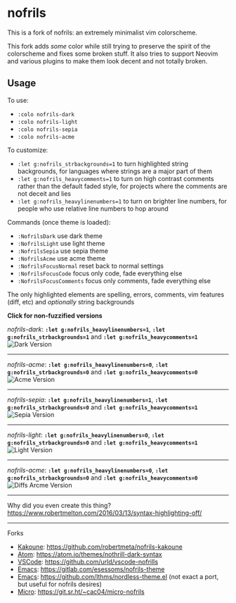 # nofrils

This is a fork of nofrils: an extremely minimalist vim colorscheme.

This fork adds _some_ color while still trying to preserve the spirit of the colorscheme and fixes some broken stuff.
It also tries to support Neovim and various plugins to make them look decent and not totally broken.

## Usage

To use:

- `:colo nofrils-dark`
- `:colo nofrils-light`
- `:colo nofrils-sepia`
- `:colo nofrils-acme`

To customize:

- `:let g:nofrils_strbackgrounds=1` to turn highlighted string backgrounds, for languages where strings are a major part of them
- `:let g:nofrils_heavycomments=1` to turn on high contrast comments rather than the default faded style, for projects where the comments are not deceit and lies
- `:let g:nofrils_heavylinenumbers=1` to turn on brighter line numbers, for people who use relative line numbers to hop around

Commands (once theme is loaded):

- `:NofrilsDark` use dark theme
- `:NofrilsLight` use light theme
- `:NofrilsSepia` use sepia theme
- `:NofrilsAcme` use acme theme
- `:NofrilsFocusNormal` reset back to normal settings
- `:NofrilsFocusCode` focus only code, fade everything else
- `:NofrilsFocusComments` focus only comments, fade everything else

The only highlighted elements are spelling, errors, comments, vim features (diff, etc) and _optionally_ string backgrounds

**Click for non-fuzzified versions**

_nofrils-dark_: **`:let g:nofrils_heavylinenumbers=1`**, **`:let g:nofrils_strbackgrounds=1`** and **`:let g:nofrils_heavycomments=1`**
![Dark Version](http://i.imgur.com/1lUx2hY.png)

---

_nofrils-acme_: **`:let g:nofrils_heavylinenumbers=0`**, **`:let g:nofrils_strbackgrounds=0`** and **`:let g:nofrils_heavycomments=0`**
![Acme Version](http://i.imgur.com/yn7OJrY.png)

---

_nofrils-sepia_: **`:let g:nofrils_heavylinenumbers=1`**, **`:let g:nofrils_strbackgrounds=0`** and **`:let g:nofrils_heavycomments=1`**
![Sepia Version](http://i.imgur.com/zwW5kir.png)

---

_nofrils-light_: **`:let g:nofrils_heavylinenumbers=0`**, **`:let g:nofrils_strbackgrounds=0`** and **`:let g:nofrils_heavycomments=1`**
![Light Version](http://i.imgur.com/XXoxztJ.png)

---

_nofrils-acme_: **`:let g:nofrils_heavylinenumbers=0`**, **`:let g:nofrils_strbackgrounds=0`** and **`:let g:nofrils_heavycomments=0`**
![Diffs Arcme Version](http://i.imgur.com/cLcbq7M.png)

---

Why did you even create this thing? https://www.robertmelton.com/2016/03/13/syntax-highlighting-off/

---

Forks

- [Kakoune](http://kakoune.org/): https://github.com/robertmeta/nofrils-kakoune
- [Atom](https://atom.io/): https://atom.io/themes/nothrill-dark-syntax
- [VSCode](https://code.visualstudio.com/): https://github.com/urld/vscode-nofrills
- [Emacs](https://www.gnu.org/software/emacs/): https://gitlab.com/esessoms/nofrils-theme
- [Emacs](https://www.gnu.org/software/emacs/): https://github.com/lthms/nordless-theme.el (not exact a port, but useful for nofrils desires)
- [Micro](https://micro-editor.github.io/): https://git.sr.ht/~cac04/micro-nofrils
